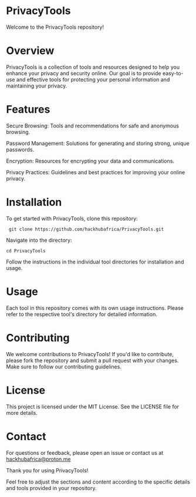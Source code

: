 # PrivacyTools

Welcome to the PrivacyTools repository!

# Overview
PrivacyTools is a collection of tools and resources designed to help you enhance your privacy and security online. Our goal is to provide easy-to-use and effective tools for protecting your personal information and maintaining your privacy.

# Features

Secure Browsing: Tools and recommendations for safe and anonymous browsing.

Password Management: Solutions for generating and storing strong, unique passwords.

Encryption: Resources for encrypting your data and communications.

Privacy Practices: Guidelines and best practices for improving your online privacy.


# Installation
To get started with PrivacyTools, clone this repository:


     git clone https://github.com/hackhubafrica/PrivacyTools.git
Navigate into the directory:

    cd PrivacyTools
Follow the instructions in the individual tool directories for installation and usage.

# Usage
Each tool in this repository comes with its own usage instructions. Please refer to the respective tool's directory for detailed information.

# Contributing
We welcome contributions to PrivacyTools! If you'd like to contribute, please fork the repository and submit a pull request with your changes. Make sure to follow our contributing guidelines.

# License
This project is licensed under the MIT License. See the LICENSE file for more details.

# Contact
For questions or feedback, please open an issue or contact us at hackhubafrica@proton.me

Thank you for using PrivacyTools!

Feel free to adjust the sections and content according to the specific details and tools provided in your repository.
